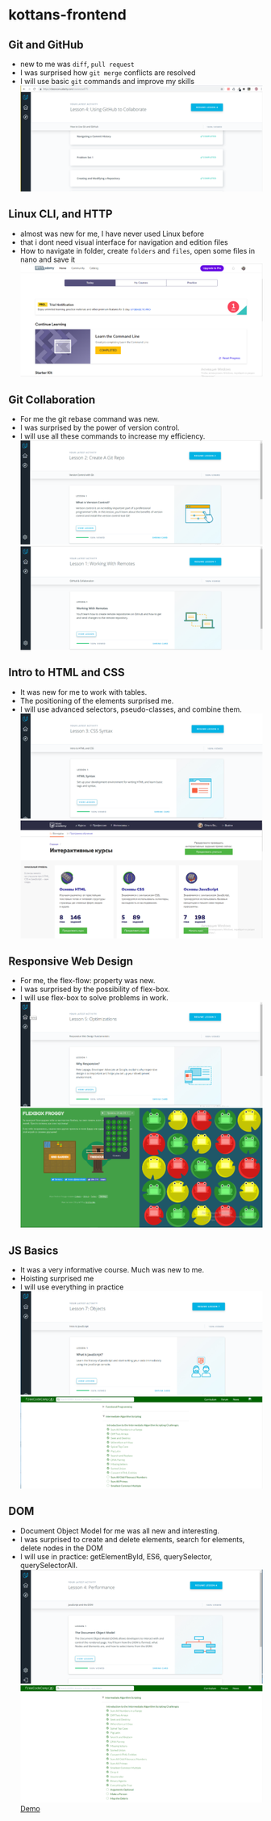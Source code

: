 # kottans-frontend

## Git and GitHub
- new to me was `diff`, `pull request`
- I was surprised how `git merge` conflicts are resolved
- I will use basic `git` commands and improve my skills
![Git and GitHub](/task1/image.png)

## Linux CLI, and HTTP
- almost was new for me, I have never used Linux before
- that i dont need visual interface for navigation and edition files
- How to navigate in folder, create `folders` and `files`, open some files in nano and save it
![ Linux CLI, and HTTP](/task2/image2.png)

## Git Collaboration
- For me the git rebase command was new.
- I was surprised by the power of version control.
-  I will use all these commands to increase my efficiency.
![ Git Collaboration](/task3/image3.png)
![ Git Collaboration](/task3/image3.1.png)

## Intro to HTML and CSS
- It was new for me to work with tables.
- The positioning of the elements surprised me.
- I will use advanced selectors, pseudo-classes, and combine them.
![ Intro to HTML and CSS](/task4/image4.1.png)
![ Intro to HTML and CSS](/task4/image4.png)

## Responsive Web Design
- For me, the flex-flow: property was new.
- I was surprised by the possibility of flex-box.
- I will use flex-box to solve problems in work.
![ Responsive Web Design](/task5/image5.1.png)
![ Responsive Web Design](/task5/image5.png)

 ## JS Basics
- It was a very informative course. Much was new to me.
- Hoisting surprised me
- I will use everything in practice
![ JS Basics](/task6/image6.1.png)
![ JS Basics](/task6/image6.png)

## DOM
- Document Object Model for me was all new and interesting.
- I was surprised to create and delete elements, search for elements, delete nodes in the DOM
- I will use in practice: getElementById, ES6, querySelector, querySelectorAll.
![ DOM](/task7/image7.1.png)
![ DOM](/task7/image7.png)
 [Demo](https://bachiolga.github.io/Menu/)
